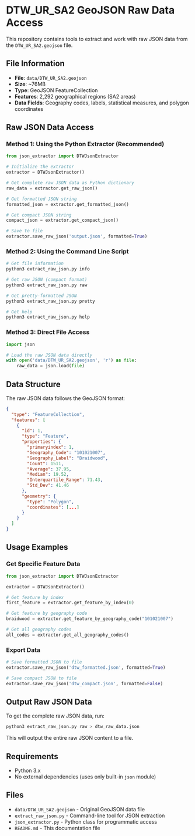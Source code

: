 # DTW_UR_SA2 GeoJSON Raw Data Access

This repository contains tools to extract and work with raw JSON data from the `DTW_UR_SA2.geojson` file.

## File Information

- **File**: `data/DTW_UR_SA2.geojson`
- **Size**: ~76MB
- **Type**: GeoJSON FeatureCollection
- **Features**: 2,292 geographical regions (SA2 areas)
- **Data Fields**: Geography codes, labels, statistical measures, and polygon coordinates

## Raw JSON Data Access

### Method 1: Using the Python Extractor (Recommended)

```python
from json_extractor import DTWJsonExtractor

# Initialize the extractor
extractor = DTWJsonExtractor()

# Get complete raw JSON data as Python dictionary
raw_data = extractor.get_raw_json()

# Get formatted JSON string
formatted_json = extractor.get_formatted_json()

# Get compact JSON string
compact_json = extractor.get_compact_json()

# Save to file
extractor.save_raw_json('output.json', formatted=True)
```

### Method 2: Using the Command Line Script

```bash
# Get file information
python3 extract_raw_json.py info

# Get raw JSON (compact format)
python3 extract_raw_json.py raw

# Get pretty-formatted JSON
python3 extract_raw_json.py pretty

# Get help
python3 extract_raw_json.py help
```

### Method 3: Direct File Access

```python
import json

# Load the raw JSON data directly
with open('data/DTW_UR_SA2.geojson', 'r') as file:
    raw_data = json.load(file)
```

## Data Structure

The raw JSON data follows the GeoJSON format:

```json
{
  "type": "FeatureCollection",
  "features": [
    {
      "id": 1,
      "type": "Feature",
      "properties": {
        "primaryindex": 1,
        "Geography_Code": "101021007",
        "Geography_Label": "Braidwood",
        "Count": 1511,
        "Average": 37.95,
        "Median": 19.52,
        "Interquartile_Range": 71.43,
        "Std_Dev": 41.46
      },
      "geometry": {
        "type": "Polygon",
        "coordinates": [...]
      }
    }
  ]
}
```

## Usage Examples

### Get Specific Feature Data

```python
from json_extractor import DTWJsonExtractor

extractor = DTWJsonExtractor()

# Get feature by index
first_feature = extractor.get_feature_by_index(0)

# Get feature by geography code
braidwood = extractor.get_feature_by_geography_code("101021007")

# Get all geography codes
all_codes = extractor.get_all_geography_codes()
```

### Export Data

```python
# Save formatted JSON to file
extractor.save_raw_json('dtw_formatted.json', formatted=True)

# Save compact JSON to file
extractor.save_raw_json('dtw_compact.json', formatted=False)
```

## Output Raw JSON Data

To get the complete raw JSON data, run:

```bash
python3 extract_raw_json.py raw > dtw_raw_data.json
```

This will output the entire raw JSON content to a file.

## Requirements

- Python 3.x
- No external dependencies (uses only built-in `json` module)

## Files

- `data/DTW_UR_SA2.geojson` - Original GeoJSON data file
- `extract_raw_json.py` - Command-line tool for JSON extraction
- `json_extractor.py` - Python class for programmatic access
- `README.md` - This documentation file